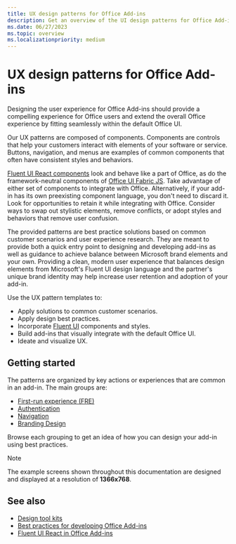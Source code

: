 ```yaml
---
title: UX design patterns for Office Add-ins
description: Get an overview of the UI design patterns for Office Add-ins, including patterns for navigation, authentication, first-run, and branding.
ms.date: 06/27/2023
ms.topic: overview
ms.localizationpriority: medium
---
```


# UX design patterns for Office Add-ins

Designing the user experience for Office Add-ins should provide a compelling experience for Office users and extend the overall Office experience by fitting seamlessly within the default Office UI.  

Our UX patterns are composed of components. Components are controls that help your customers interact with elements of your software or service. Buttons, navigation, and menus are examples of common components that often have consistent styles and behaviors.

[Fluent UI React components](../quickstarts/fluent-react-quickstart.md) look and behave like a part of Office, as do the framework-neutral components of [Office UI Fabric JS](fabric-core.md). Take advantage of either set of components to integrate with Office. Alternatively, if your add-in has its own preexisting component language, you don't need to discard it. Look for opportunities to retain it while integrating with Office. Consider ways to swap out stylistic elements, remove conflicts, or adopt styles and behaviors that remove user confusion.

The provided patterns are best practice solutions based on common customer scenarios and user experience research. They are meant to provide both a quick entry point to designing and developing add-ins as well as guidance to achieve balance between Microsoft brand elements and your own. Providing a clean, modern user experience that balances design elements from Microsoft's Fluent UI design language and the partner's unique brand identity may help increase user retention and adoption of your add-in.

Use the UX pattern templates to:

- Apply solutions to common customer scenarios.
- Apply design best practices.
- Incorporate [Fluent UI](add-in-design.md) components and styles.
- Build add-ins that visually integrate with the default Office UI.
- Ideate and visualize UX.

## Getting started

The patterns are organized by key actions or experiences that are common in an add-in. The main groups are:

- [First-run experience (FRE)](../design/first-run-experience-patterns.md)
- [Authentication](../design/authentication-patterns.md)
- [Navigation](../design/navigation-patterns.md)
- [Branding Design](../design/branding-patterns.md)

Browse each grouping to get an idea of how you can design your add-in using best practices.

> [!NOTE]
> The example screens shown throughout this documentation are designed and displayed at a resolution of **1366x768**.

## See also

- [Design tool kits](design-toolkits.md)
- [Best practices for developing Office Add-ins](../concepts/add-in-development-best-practices.md)
- [Fluent UI React in Office Add-ins](../quickstarts/fluent-react-quickstart.md)
